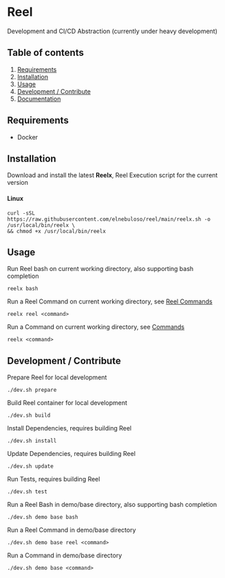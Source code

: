 # Reel

Development and CI/CD Abstraction (currently under heavy development)

## Table of contents

1. [Requirements](#requirements)
2. [Installation](#installation)
3. [Usage](#usage)
4. [Development / Contribute](#development--contribute)
5. [Documentation](docs/index.md)

## Requirements

- Docker

## Installation

Download and install the latest **Reelx**, Reel Execution script for the current version

#### Linux

```shell
curl -sSL https://raw.githubusercontent.com/elnebuloso/reel/main/reelx.sh -o /usr/local/bin/reelx \
&& chmod +x /usr/local/bin/reelx
```

## Usage

Run Reel bash on current working directory, also supporting bash completion

```shell
reelx bash
```

Run a Reel Command on current working directory, see [Reel Commands](docs/commands/reel.md)

```shell
reelx reel <command>
```

Run a Command on current working directory, see [Commands](docs/commands.md)

```shell
reelx <command>
```

## Development / Contribute

Prepare Reel for local development

```shell
./dev.sh prepare
```

Build Reel container for local development

```shell
./dev.sh build
```

Install Dependencies, requires building Reel

```shell
./dev.sh install
```

Update Dependencies, requires building Reel

```shell
./dev.sh update
```

Run Tests, requires building Reel

```shell
./dev.sh test
```

Run a Reel Bash in demo/base directory, also supporting bash completion

```shell
./dev.sh demo base bash
```

Run a Reel Command in demo/base directory

```shell
./dev.sh demo base reel <command>
```

Run a Command in demo/base directory

```shell
./dev.sh demo base <command>
```
